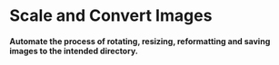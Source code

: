 # __Scale and Convert Images__
#### Automate the process of rotating, resizing, reformatting and saving images to the intended directory.

